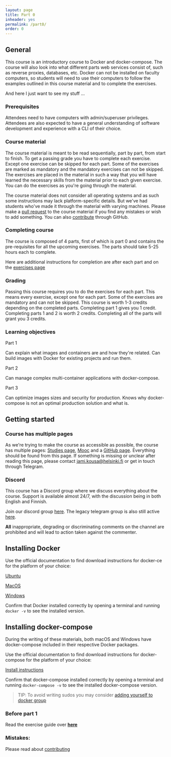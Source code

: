 ```yaml
---
layout: page
title: Part 0
inheader: yes
permalink: /part0/
order: 0
---
```


## General ##

This course is an introductory course to Docker and docker-compose. The course will also look into what different parts web services consist of, such as reverse proxies, databases, etc. Docker can not be installed on faculty computers, so students will need to use their computers to follow the examples outlined in this course material and to complete the exercises.

And here I just want to see my stuff ...

### Prerequisites ###

Attendees need to have computers with admin/superuser privileges. Attendees are also expected to have a general understanding of software development and experience with a CLI of their choice.

### Course material ###

The course material is meant to be read sequentially, part by part, from start to finish. To get a passing grade you have to complete each exercise. Except one exercise can be skipped for each part. Some of the exercises are marked as mandatory and the mandatory exercises can not be skipped. The exercises are placed in the material in such a way that you will have learned the necessary skills from the material prior to each given exercise. You can do the exercises as you're going through the material.

The course material does not consider all operating systems and as such some instructions may lack platform-specific details. But we've had students who've made it through the material with varying machines. Please make a [pull request](/contributing) to the course material if you find any mistakes or wish to add something. You can also [contribute](/contributing) through GitHub.

### Completing course ###

The course is composed of 4 parts, first of which is part 0 and contains the pre-requisites for all the upcoming exercises. The parts should take 5-25 hours each to complete.

Here are additional instructions for completion are after each part and on the [exercises page](/exercises)

### Grading ##

Passing this course requires you to do the exercises for each part. This means every exercise, except one for each part. Some of the exercises are mandatory and can not be skipped. This course is worth 1-3 credits depending on the completed parts.
Completing part 1 gives you 1 credit. Completing parts 1 and 2 is worth 2 credits. Completing all of the parts will grant you 3 credits.

### Learning objectives ###

Part 1

Can explain what images and containers are and how they're related.
Can build images with Docker for existing projects and run them.

Part 2

Can manage complex multi-container applications with docker-compose.

Part 3

Can optimize images sizes and security for production.
Knows why docker-compose is not an optimal production solution and what is.

## Getting started ##

### Course has multiple pages ###

As we're trying to make the course as accessible as possible, the course has multiple pages: [Studies page](https://studies.helsinki.fi/courses/cur/hy-CUR-135622221/Open_uni_DevOps_with_Docker_2021), [Mooc](https://mooc.fi/) and a [GitHub page](https://github.com/docker-hy/docker-hy.github.io/). Everything should be found from this page. If something is missing or unclear after reading this page, please contact jami.kousa@helsinki.fi or get in touch through Telegram.

### Discord ###

This course has a Discord group where we discuss everything about the course. Support is available almost 24/7, with the discussion being in both English and Finnish.

Join our discord group [here](https://study.cs.helsinki.fi/discord/join/docker). The legacy telegram group is also still active [here](https://t.me/joinchat/HIg2vkuQ1T4QUPJDxIgshQ).

**All** inappropriate, degrading or discriminating comments on the channel are prohibited and will lead to action taken against the commenter.

## Installing Docker ##

Use the official documentation to find download instructions for docker-ce for the platform of your choice:

[Ubuntu](https://docs.docker.com/install/linux/docker-ce/ubuntu/)

[MacOS](https://docs.docker.com/docker-for-mac/install/)

[Windows](https://docs.docker.com/docker-for-windows/install/)

Confirm that Docker installed correctly by opening a terminal and running ```docker -v``` to see the installed version.

## Installing docker-compose ##

During the writing of these materials, both macOS and Windows have docker-compose included in their respective Docker packages.

Use the official documentation to find download instructions for docker-compose for the platform of your choice:

[Install instructions](https://docs.docker.com/compose/install/)

Confirm that docker-compose installed correctly by opening a terminal and running ```docker-compose -v``` to see the installed docker-compose version.

> TIP: To avoid writing sudos you may consider [adding yourself to docker group](https://docs.docker.com/install/linux/linux-postinstall/)

### Before part 1 ###

Read the exercise guide over **[here](/exercises)**

### Mistakes: ###

Please read about [contributing](https://docker-hy.github.io/contributing)
